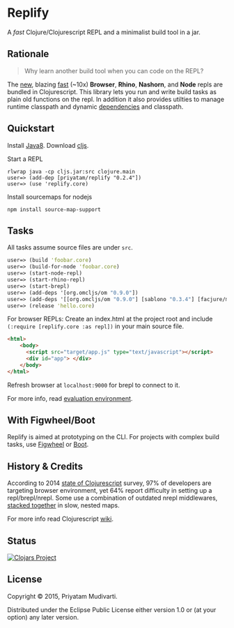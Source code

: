 Replify
=======

A _fast_ Clojure/Clojurescript REPL and a minimalist build tool in a jar.

## Rationale

> Why learn another build tool when you can code on the REPL?

The [new](http://swannodette.github.io/2014/12/29/nodejs-of-my-dreams/), blazing
[fast](http://swannodette.github.io/2015/01/02/the-essence-of-clojurescript-redux/)
(~10x) **Browser**, **Rhino**, **Nashorn**, and **Node** repls are bundled in
Clojurescript. This library lets you run and write build tasks as plain old
functions on the repl. In addition it also provides utilties to manage runtime
classpath and dynamic [dependencies](https://github.com/pallet/alembic) and classpath.

## Quickstart

Install
[Java8](http://www.oracle.com/technetwork/java/javase/downloads/jdk8-downloads-2133151.html). Download
[cljs](https://github.com/clojure/clojurescript/releases/download/r1.7.28/cljs.jar).

Start a REPL

	rlwrap java -cp cljs.jar:src clojure.main
	user=> (add-dep [priyatam/replify "0.2.4"])
	user=> (use 'replify.core)

Install sourcemaps for nodejs

	npm install source-map-support

## Tasks

All tasks assume source files are under `src`.

```clojure
user=> (build 'foobar.core)
user=> (build-for-node 'foobar.core)
user=> (start-node-repl)
user=> (start-rhino-repl)
user=> (start-brepl)
user=> (add-deps '[org.omcljs/om "0.9.0"])
user=> (add-deps '[[org.omcljs/om "0.9.0"] [sablono "0.3.4"] [facjure/mesh "0.3.0"]])
user=> (release 'hello.core)
```

For browser REPLs: Create an index.html at the project root and include `(:require [replify.core :as repl])` in your main source file.

```html
<html>
	<body>
      <script src="target/app.js" type="text/javascript"></script>
      <div id="app"> </div>
    </body>
</html>
```

Refresh browser at `localhost:9000` for brepl to connect to it. 

For more info, read [evaluation environment](https://github.com/clojure/clojurescript/wiki/The-REPL-and-Evaluation-Environments#browser-as-evaluation-environment).

## With Figwheel/Boot

Replify is aimed at prototyping on the CLI. For projects with complex build tasks, use
[Figwheel](https://github.com/bhauman/lein-figwheel) or
[Boot](https://github.com/adzerk-oss/boot-cljs).

## History & Credits

According to 2014
[state of Clojurescript](https://cognitect.wufoo.com/reports/state-of-clojurescript-2014-results/)
survey, 97% of developers are targeting browser environment, yet 64% report
difficulty in setting up a repl/brepl/nrepl. Some use a combination of
outdated nrepl middlewares,
[stacked together](https://github.com/plexus/chestnut/blob/master/src/leiningen/new/chestnut/project.clj)
in slow, nested maps.

For more info read Clojurescript [wiki](https://github.com/clojure/clojurescript/wiki/Running-REPLs).

## Status

[![Clojars Project](http://clojars.org/priyatam/replify/latest-version.svg)](http://clojars.org/priyatam/replify)

## License

Copyright © 2015, Priyatam Mudivarti.

Distributed under the Eclipse Public License either version 1.0 or (at your option) any later version.
	
